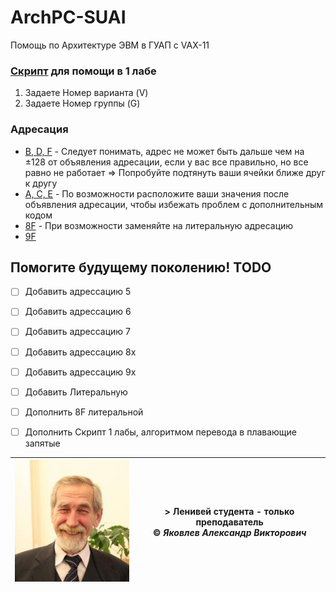 # ArchPC-SUAI
Помощь по Архитектуре ЭВМ в ГУАП c VAX-11

### [Cкрипт](src/1.py) для помощи в 1 лабе
1. Задаете Номер варианта (V)
2. Задаете Номер группы (G)

### Адресация
* [B, D, F](Address/B-D-F) - Следует понимать, адрес не может быть дальше чем на ±128 от объявления адресации, если у вас все правильно, но все равно не работает => Попробуйте подтянуть ваши ячейки ближе друг к другу
* [A, C, E](Address/A-C-E) - По возможности расположите ваши значения после объявления адресации, чтобы избежать проблем с дополнительным кодом
* [8F](Address/8F) - При возможности заменяйте на литеральную адресацию
* [9F](Address/9F)

## Помогите будущему поколению! TODO
* [ ] Добавить адрессацию 5
* [ ] Добавить адрессацию 6
* [ ] Добавить адрессацию 7
* [ ] Добавить адрессацию 8x
* [ ] Добавить адрессацию 9x
* [ ] Добавить Литеральную
* [ ] Дополнить 8F литеральной
* [ ] Дополнить Скрипт 1 лабы, алгоритмом перевода в плавающие запятые


| ![Яковлев](img/brainfucker.jpg)  |  > Ленивей студента - только преподаватель <br> &copy; _Яковлев Александр Викторович_ |
|--------|:---:|


